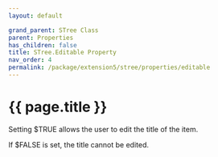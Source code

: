 ```yaml
---
layout: default

grand_parent: STree Class
parent: Properties
has_children: false
title: STree.Editable Property
nav_order: 4
permalink: /package/extension5/stree/properties/editable
---
```

# {{ page.title }}

Setting $TRUE allows the user to edit the title of the item.

If $FALSE is set, the title cannot be edited.